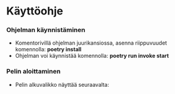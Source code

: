# Käyttöohje


### Ohjelman käynnistäminen

- Komentorivillä ohjelman juurikansiossa, asenna riippuvuudet komennolla: **poetry install**
- Ohjelman voi käynnistää komennolla: **poetry run invoke start**


### Pelin aloittaminen

- Pelin alkuvalikko näyttää seuraavalta:

